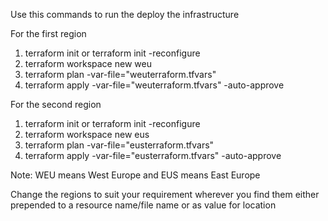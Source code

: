Use this commands to run the deploy the infrastructure

For the first region
1. terraform init or terraform init -reconfigure
2. terraform workspace new weu
3. terraform plan -var-file="weuterraform.tfvars"
4. terraform apply -var-file="weuterraform.tfvars" -auto-approve

For the second region
1. terraform init or terraform init -reconfigure
2. terraform workspace new eus
3. terraform plan -var-file="eusterraform.tfvars"
4. terraform apply -var-file="eusterraform.tfvars" -auto-approve

Note: WEU means West Europe and EUS means East Europe

Change the regions to suit your requirement wherever you find them either prepended to a resource name/file name or as value for location